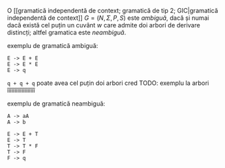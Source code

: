 O [[gramatică independentă de context; gramatică de tip 2; GIC|gramatică independentă de context]] $G=(N,\Sigma,P,S)$ este *ambiguă*, dacă și numai dacă există cel puțin un cuvânt $w$ care admite doi arbori de derivare distincți; altfel gramatica este *neambiguă*.

exemplu de gramatică ambiguă:
```
E -> E + E
E -> E * E
E -> q
```

`q + q + q`
poate avea cel puțin doi arbori cred
TODO: exemplu la arbori îîîîîîîîîîîîîîîîîîî

exemplu de gramatică neambiguă:
```
A -> aA
A -> b
```

```
E -> E + T
E -> T
T -> T * F
T -> F
F -> q
```